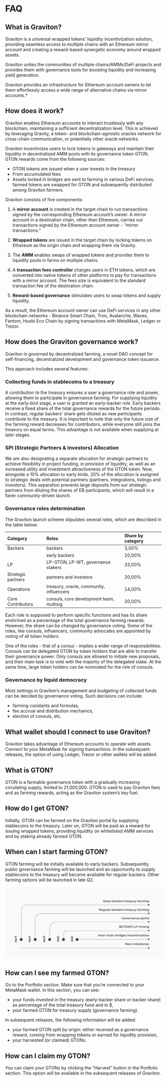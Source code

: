 # FAQ

## What is Graviton?

Graviton is a universal wrapped tokens’ liquidity incentivization solution, providing seamless access to multiple chains with an Ethereum mirror account and creating a reward-based synergetic economy around wrapped assets.

Graviton unites the communities of multiple chains/AMMs/DeFi projects and provides them with governance tools for boosting liquidity and increasing yield generation.

Graviton provides an infrastructure for Ethereum-account owners to let them effortlessly access a wide range of alternative chains via mirror accounts.\*

## How does it work?

Graviton enables Ethereum accounts to interact trustlessly with any blockchain, maintaining a sufficient decentralization level. This is achieved by leveraging Gravity, a token- and blockchain-agnostic oracles network for cross-chain communication, or potentially other oracle networks.

Graviton incentivizes users to lock tokens in gateways and maintain their liquidity in decentralized AMM pools with its governance token GTON. GTON rewards come from the following sources:

* GTON tokens are issued when a user invests in the treasury
* From accumulated fees
* Assets locked in bridges are sent to farming in various DeFi services, farmed tokens are swapped for GTON and subsequently distributed among Graviton farmers.

Graviton consists of five components: 

1. A **mirror account** is created in the target chain to run transactions signed by the corresponding Ethereum account’s owner. A mirror account in a destination chain, other than Ethereum, carries out transactions signed by the Ethereum account owner - “mirror transactions.” 

2. **Wrapped tokens** are issued in the target chain by locking tokens on Ethereum as the origin chain and wrapping them via Gravity.

3. The **AMM** enables swaps of wrapped tokens and provides them to liquidity pools in farms on multiple chains.

4. A **transaction fees controller** charges users in ETH tokens, which are converted into native tokens of other platforms to pay for transactions with a mirror account. The fees size is equivalent to the standard transaction fee of the destination chain.

5. **Reward-based governance** stimulates users to swap tokens and supply liquidity.

As a result, the Ethereum account owner can use DeFi services in any other blockchain networks - Binance Smart Chain, Tron, Avalanche, Waves, Fantom, Huobi Eco Chain by signing transactions with MetaMask, Ledger or Trezor.

## How does the Graviton governance work?

Graviton is governed by decentralized  farming, a novel DAO concept for self-financing, decentralized development and governance token issuance.

This approach includes several features:

### Collecting funds in stablecoins to a treasury 

A contribution to the treasury ensures a user a governance role and power, allowing them to participate in governance farming. For supplying liquidity at the early-bird stage, a user is granted an early-backer role. Early backers receive a fixed share of the total governance rewards for the future periods. In contrast, regular backers’ share gets diluted as new participants contribute to the treasury. It is important to note that only the future size of the farming reward decreases for contributors, while everyone still joins the treasury on equal terms. This advantage is not available when supplying at later stages.

### SPI \(Strategic Partners & Investors\) Allocation

We are also designating a separate allocation for strategic partners to achieve flexibility in project funding, in provision of liquidity, as well as an increased utility and investment attractiveness of the GTON token. Now, alongside a 10% allocation to early birds, 20% of the allocation is assigned to strategic deals with potential partners \(partners, integrations, listings and investors\). This separation prevents large deposits from our strategic partners from diluting the shares of EB participants, which will result in a fairer community-driven launch.

### Governance roles determination

The Graviton launch scheme stipulates several roles, which are described in the table below:

| Category | Roles | Share by category |
| :--- | :--- | :--- |
| Backers | backers | 3,00% |
|  | early backers | 10,00% |
| LP | LP-GTON, LP-WT, governance stakers | 33,00% |
| Strategic partners | partners and investors | 20,00% |
| Operations | treasury, oracle, community, influencers | 14,00% |
| Core Contributors | consuls, core development team, multisig | 20,00% |

Each role is supposed to perform specific functions and has its share enshrined as a percentage of the total governance farming rewards. However, the share can be changed by governance voting. Some of the roles, like consuls, influencers, community advocates are appointed by voting of all token holders.

One of the roles - that of a consul - implies a wider range of responsibilities. Consuls can be delegated GTON by token holders that are able to transfer their governance power. Only consuls are allowed to initiate new proposals, and their main task is to vote with the majority of the delegated stake. At the same time, large token holders can be nominated for the role of consuls.

### Governance by liquid democracy

Most settings in Graviton’s management and budgeting of collected funds can be decided by governance voting. Such decisions can include:

* farming constants and formulas,
* fee accrual and distribution mechanics,
* election of consuls, etc.

## What wallet should I connect to use Graviton?

Graviton takes advantage of Ethereum accounts to operate with assets. Connect to your MetaMask for signing transactions. In the subsequent releases, the option of using Ledger, Trezor or other wallets will be added.

## What is GTON?

GTON is a farmable governance token with a gradually increasing circulating supply, limited to 21,000,000. GTON is used to pay Graviton fees and as farming rewards, acting as the Graviton system’s key fuel. 

## How do I get GTON?

Initially, GTON can be farmed on the Graviton portal by supplying stablecoins to the treasury. Later on, GTON will be paid as a reward for issuing wrapped tokens, providing liquidity on whitelisted AMM services and by staking already farmed GTON. 

## When can I start farming GTON?

GTON farming will be initially available to early backers. Subsequently, public governance farming will be launched and an opportunity to supply stablecoins to the treasury will become available for regular backers. Other farming options will be launched in late Q2.

![](.gitbook/assets/2021-03-31-23.17.38%20%281%29.jpg)

## How can I see my farmed GTON?

Go to the Portfolio section. Make sure that you’re connected to your MetaMask wallet. In this section, you can see:

* your funds invested in the treasury \(early-backer share or baсker share\) as percentage of the total treasury fund and in $,
* your farmed GTON for treasury supply \(governance farming\).

In subsequent releases, the following information will be added:

* your farmed GTON split by origin: either received as a governance reward, coming from wrapping tokens or earned for liquidity provision,
* your harvested \(or claimed\) GTONs.

## How can I claim my GTON?

You can claim your GTONs by clicking the “Harvest” button in the Portfolio section. This option will be available in the subsequent releases of Graviton.

